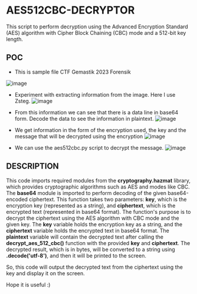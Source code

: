 # AES512CBC-DECRYPTOR
This script to perform decryption using the Advanced Encryption Standard (AES) algorithm with Cipher Block Chaining (CBC) mode and a 512-bit key length.

## POC
- This is sample file CTF Gemastik 2023 Forensik

![image](https://github.com/isthofa-source/AES512CBC-DECRYPTOR/assets/75401288/f18cfb52-6e30-49dd-aa0d-2dce07ac60f1)

- Experiment with extracting information from the image. Here I use Zsteg.
![image](https://github.com/isthofa-source/AES512CBC-DECRYPTOR/assets/75401288/447345c1-448a-4b4a-8cfc-d44b357501fc)

- From this information we can see that there is a data line in base64 form. Decode the data to see the information in plaintext.
![image](https://github.com/isthofa-source/AES512CBC-DECRYPTOR/assets/75401288/e36b655b-1dc8-46f4-a955-34d60e13142f)

- We get information in the form of the encryption used, the key and the message that will be decrypted using the encryption
![image](https://github.com/isthofa-source/AES512CBC-DECRYPTOR/assets/75401288/70c4c06b-3565-442f-ab93-3fd81801ef5f)

- We can use the aes512cbc.py script to decrypt the message.
![image](https://github.com/isthofa-source/AES512CBC-DECRYPTOR/assets/75401288/0430a920-45bb-4765-8173-3218245aed2e)

## DESCRIPTION

  This code imports required modules from the **cryptography.hazmat** library, which provides cryptographic algorithms such as AES and modes like CBC. The **base64** module is imported to perform decoding of the given base64-encoded ciphertext.
  This function takes two parameters: **key**, which is the encryption key (represented as a string), and **ciphertext**, which is the encrypted text (represented in base64 format). The function's purpose is to decrypt the ciphertext using the AES algorithm with CBC mode and the given key. The **key** variable holds the encryption key as a string, and the **ciphertext** variable holds the encrypted text in base64 format.
  The **plaintext** variable will contain the decrypted text after calling the **decrypt_aes_512_cbc()** function with the provided **key** and **ciphertext**. The decrypted result, which is in bytes, will be converted to a string using **.decode('utf-8')**, and then it will be printed to the screen.

So, this code will output the decrypted text from the ciphertext using the key and display it on the screen.

Hope it is useful :)
